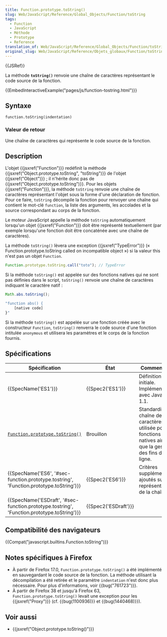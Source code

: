```yaml
---
title: Function.prototype.toString()
slug: Web/JavaScript/Reference/Global_Objects/Function/toString
tags:
  - Function
  - JavaScript
  - Méthode
  - Prototype
  - Reference
translation_of: Web/JavaScript/Reference/Global_Objects/Function/toString
original_slug: Web/JavaScript/Reference/Objets_globaux/Function/toString
---
```

{{JSRef}}

La méthode **`toString()`** renvoie une chaîne de caractères représentant le code source de la fonction.

{{EmbedInteractiveExample("pages/js/function-tostring.html")}}

## Syntaxe

    function.toString(indentation)

### Valeur de retour

Une chaîne de caractères qui représente le code source de la fonction.

## Description

L'objet {{jsxref("Function")}} redéfinit la méthode {{jsxref("Object.prototype.toString", "toString")}} de l'objet {{jsxref("Object")}} ; il n'hérite donc pas de {{jsxref("Object.prototype.toString")}}. Pour les objets {{jsxref("Function")}}, la méthode `toString` renvoie une chaîne de caractères représentant l'objet sous la forme d'une déclaration de fonction. Pour ce faire, `toString` décompile la fonction pour renvoyer une chaîne qui contient le mot-clé `function`, la liste des arguments, les accolades et la source correspondant au corps de la fonction.

Le moteur JavaScript appelle la méthode `toString` automatiquement lorsqu'un objet {{jsxref("Function")}} doit être représenté textuellement (par exemple lorsqu'une fonction doit être concaténée avec une chaîne de caractères).

La méthode `toString()` lèvera une exception {{jsxref("TypeError")}} (« Function.prototype.toString called on incompatible object ») si la valeur this n'est pas un objet `Function`.

```js example-bad
Function.prototype.toString.call("toto"); // TypeError
```

Si la méthode `toString()` est appelée sur des fonctions natives qui ne sont pas définies dans le script, `toString()` renvoie une chaîne de caractères indiquant le caractère natif :

```js
Math.abs.toString();

"function abs() {
    [native code]
}"
```

Si la méthode `toString()` est appelée sur une fonction créée avec le constructeur `Function`, `toString()` renverra le code source d'une fonction intitulée `anonymous` et utilisera les paramètres et le corps de la fonction fournis.

## Spécifications

| Spécification                                                                                                            | État                         | Commentaires                                                                                                    |
| ------------------------------------------------------------------------------------------------------------------------ | ---------------------------- | --------------------------------------------------------------------------------------------------------------- |
| {{SpecName('ES1')}}                                                                                                 | {{Spec2('ES1')}}         | Définition initiale. Implémentée avec JavaScript 1.1.                                                           |
| [`Function.prototype.toString()`](https://tc39.github.io/Function-prototype-toString-revision/#sec-introduction)         | Brouillon                    | Standardise la chaîne de caractères utilisée pour les fonctions natives ainsi que la gestion des fins de ligne. |
| {{SpecName('ES6', '#sec-function.prototype.tostring', 'Function.prototype.toString')}}     | {{Spec2('ES6')}}         | Critères supplémentaires ajoutés sur la représentation de la chaîne.                                            |
| {{SpecName('ESDraft', '#sec-function.prototype.tostring', 'Function.prototype.toString')}} | {{Spec2('ESDraft')}} |                                                                                                                 |

## Compatibilité des navigateurs

{{Compat("javascript.builtins.Function.toString")}}

## Notes spécifiques à Firefox

- À partir de Firefox 17.0, `Function.prototype.toString()` a été implémenté en sauvegardant le code source de la fonction. La méthode utilisant la décompilation a été retirée et le paramètre `indentation` n'est donc plus nécessaire. Pour plus d'informations, voir {{bug("761723")}}.
- À partir de Firefox 38 et jusqu'à Firefox 63, `Function.prototype.toString()` levait une exception pour les {{jsxref("Proxy")}} (cf. {{bug(1100936)}} et {{bug(1440468)}}).

## Voir aussi

- {{jsxref("Object.prototype.toString()")}}
